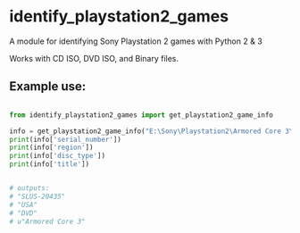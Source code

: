 identify_playstation2_games
==========

A module for identifying Sony Playstation 2 games with Python 2 &amp; 3

Works with CD ISO, DVD ISO, and Binary files.


Example use:
-----
~~~python

from identify_playstation2_games import get_playstation2_game_info

info = get_playstation2_game_info("E:\Sony\Playstation2\Armored Core 3\Armored Core 3.iso")
print(info['serial_number'])
print(info['region'])
print(info['disc_type'])
print(info['title'])


# outputs:
# "SLUS-20435"
# "USA"
# "DVD"
# u"Armored Core 3"
~~~


